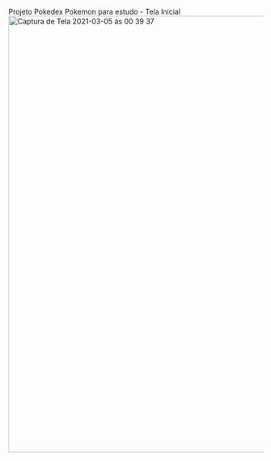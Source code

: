 Projeto Pokedex Pokemon para estudo -
Tela Inicial
<img width="862" alt="Captura de Tela 2021-03-05 às 00 39 37" src="https://user-images.githubusercontent.com/40298963/110064531-06342800-7d4c-11eb-8276-5aa718d4e74f.png">



